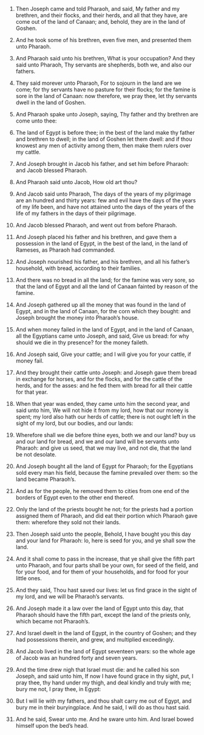 1. Then Joseph came and told Pharaoh, and said, My father and my
brethren, and their flocks, and their herds, and all that they have,
are come out of the land of Canaan; and, behold, they are in the land
of Goshen.

2. And he took some of his brethren, even five men, and presented
them unto Pharaoh.

3. And Pharaoh said unto his brethren, What is your occupation? And
they said unto Pharaoh, Thy servants are shepherds, both we, and also
our fathers.

4. They said morever unto Pharaoh, For to sojourn in the land are we
come; for thy servants have no pasture for their flocks; for the
famine is sore in the land of Canaan: now therefore, we pray thee, let
thy servants dwell in the land of Goshen.

5. And Pharaoh spake unto Joseph, saying, Thy father and thy
brethren are come unto thee:

6. The land of Egypt is before thee; in
the best of the land make thy father and brethren to dwell; in the
land of Goshen let them dwell: and if thou knowest any men of activity
among them, then make them rulers over my cattle.

7. And Joseph brought in Jacob his father, and set him before
Pharaoh: and Jacob blessed Pharaoh.

8. And Pharaoh said unto Jacob, How old art thou?

9. And Jacob
said unto Pharaoh, The days of the years of my pilgrimage are an
hundred and thirty years: few and evil have the days of the years of
my life been, and have not attained unto the days of the years of the
life of my fathers in the days of their pilgrimage.

10. And Jacob blessed Pharaoh, and went out from before Pharaoh.

11. And Joseph placed his father and his brethren, and gave them a
possession in the land of Egypt, in the best of the land, in the land
of Rameses, as Pharaoh had commanded.

12. And Joseph nourished his father, and his brethren, and all his
father’s household, with bread, according to their families.

13. And there was no bread in all the land; for the famine was very
sore, so that the land of Egypt and all the land of Canaan fainted by
reason of the famine.

14. And Joseph gathered up all the money that was found in the land
of Egypt, and in the land of Canaan, for the corn which they bought:
and Joseph brought the money into Pharaoh’s house.

15. And when money failed in the land of Egypt, and in the land of
Canaan, all the Egyptians came unto Joseph, and said, Give us bread:
for why should we die in thy presence? for the money faileth.

16. And Joseph said, Give your cattle; and I will give you for your
cattle, if money fail.

17. And they brought their cattle unto Joseph: and Joseph gave them
bread in exchange for horses, and for the flocks, and for the cattle
of the herds, and for the asses: and he fed them with bread for all
their cattle for that year.

18. When that year was ended, they came unto him the second year,
and said unto him, We will not hide it from my lord, how that our
money is spent; my lord also hath our herds of cattle; there is not
ought left in the sight of my lord, but our bodies, and our lands:

19. Wherefore shall we die before thine eyes, both we and our land?
buy us and our land for bread, and we and our land will be servants
unto Pharaoh: and give us seed, that we may live, and not die, that
the land be not desolate.

20. And Joseph bought all the land of Egypt for Pharaoh; for the
Egyptians sold every man his field, because the famine prevailed over
them: so the land became Pharaoh’s.

21. And as for the people, he removed them to cities from one end of
the borders of Egypt even to the other end thereof.

22. Only the land of the priests bought he not; for the priests had
a portion assigned them of Pharaoh, and did eat their portion which
Pharaoh gave them: wherefore they sold not their lands.

23. Then Joseph said unto the people, Behold, I have bought you this
day and your land for Pharaoh: lo, here is seed for you, and ye shall
sow the land.

24. And it shall come to pass in the increase, that ye shall give
the fifth part unto Pharaoh, and four parts shall be your own, for
seed of the field, and for your food, and for them of your households,
and for food for your little ones.

25. And they said, Thou hast saved our lives: let us find grace in
the sight of my lord, and we will be Pharaoh’s servants.

26. And Joseph made it a law over the land of Egypt unto this day,
that Pharaoh should have the fifth part, except the land of the
priests only, which became not Pharaoh’s.

27. And Israel dwelt in the land of Egypt, in the country of Goshen;
and they had possessions therein, and grew, and multiplied
exceedingly.

28. And Jacob lived in the land of Egypt seventeen years: so the
whole age of Jacob was an hundred forty and seven years.

29. And the time drew nigh that Israel must die: and he called his
son Joseph, and said unto him, If now I have found grace in thy sight,
put, I pray thee, thy hand under my thigh, and deal kindly and truly
with me; bury me not, I pray thee, in Egypt:

30. But I will lie with
my fathers, and thou shalt carry me out of Egypt, and bury me in their
buryingplace. And he said, I will do as thou hast said.

31. And he said, Swear unto me. And he sware unto him. And Israel
bowed himself upon the bed’s head.
